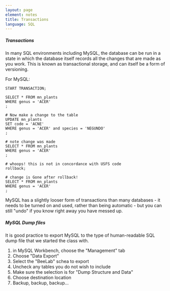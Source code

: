 ```yaml
---
layout: page
element: notes
title: Transactions
language: SQL
---
```


##### Transactions
In many SQL environments including MySQL, the database can be 
run in a state in which the database itself records all the changes
that are made as you work. This is known as transactional storage,
and can itself be a form of versioning. 

For MySQL:
```
START TRANSACTION;

SELECT * FROM mn_plants 
WHERE genus = 'ACER'
;

# Now make a change to the table
UPDATE mn_plants 
SET code = 'ACNE' 
WHERE genus = 'ACER' and species = 'NEGUNDO'
;

# note change was made
SELECT * FROM mn_plants 
WHERE genus = 'ACER'
;

# whoops! this is not in concordance with USFS code
rollback;

# change is Gone after rollback!
SELECT * FROM mn_plants 
WHERE genus = 'ACER'
;

```

MySQL has a slightly looser form of transactions than many databases - 
it needs to be turned on and used, rather than being automatic - but
you can still "undo" if you know right away you have messed up.

##### MySQL Dump files
It is good practice to export MySQL to the type of human-readable
SQL dump file that we started the class with. 

1. in MySQL Workbench, choose the "Management" tab
2. Choose "Data Export"
3. Select the "BeeLab" schea to export
4. Uncheck any tables you do not wish to include
5. Make sure the selection is for "Dump Structure and Data"
6. Choose destination location
7. Backup, backup, backup...
